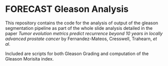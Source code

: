 # FORECAST Gleason Analysis

This repository contains the code for the analysis of output of the gleason segmentation pipeline as part of the whole slide analysis detailed in the paper *Tumor evolution metrics predict recurrence beyond 10 years in locally advanced prostate cancer* by Fernandez-Mateos, Cresswell, Trahearn, *et al*.

Included are scripts for both Gleason Grading and computation of the Gleason Morisita index.
